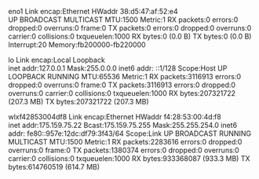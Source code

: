 eno1      Link encap:Ethernet  HWaddr 38:d5:47:af:52:e4  
          UP BROADCAST MULTICAST  MTU:1500  Metric:1
          RX packets:0 errors:0 dropped:0 overruns:0 frame:0
          TX packets:0 errors:0 dropped:0 overruns:0 carrier:0
          collisions:0 txqueuelen:1000 
          RX bytes:0 (0.0 B)  TX bytes:0 (0.0 B)
          Interrupt:20 Memory:fb200000-fb220000 

lo        Link encap:Local Loopback  
          inet addr:127.0.0.1  Mask:255.0.0.0
          inet6 addr: ::1/128 Scope:Host
          UP LOOPBACK RUNNING  MTU:65536  Metric:1
          RX packets:3116913 errors:0 dropped:0 overruns:0 frame:0
          TX packets:3116913 errors:0 dropped:0 overruns:0 carrier:0
          collisions:0 txqueuelen:1000 
          RX bytes:207321722 (207.3 MB)  TX bytes:207321722 (207.3 MB)

wlxf42853004df8 Link encap:Ethernet  HWaddr f4:28:53:00:4d:f8  
          inet addr:175.159.75.22  Bcast:175.159.75.255  Mask:255.255.254.0
          inet6 addr: fe80::957e:12dc:df79:3f43/64 Scope:Link
          UP BROADCAST RUNNING MULTICAST  MTU:1500  Metric:1
          RX packets:2283616 errors:0 dropped:0 overruns:0 frame:0
          TX packets:1380374 errors:0 dropped:0 overruns:0 carrier:0
          collisions:0 txqueuelen:1000 
          RX bytes:933368087 (933.3 MB)  TX bytes:614760519 (614.7 MB)

